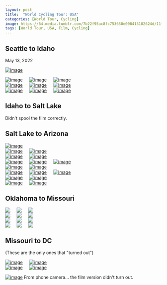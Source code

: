 ```yaml
---
layout: post
title:  "World Cycling Tour: USA"
categories: [World Tour, Cycling]
image: https://64.media.tumblr.com/7b22f95ac8fc753650e008413102624d/11f540256d474e07-b4/s540x810/d72d08bb480131dbe88d1d0ae60bae1094f43dbb.jpg
tags: [World Tour, USA, Film, Cycling]
---
```


<p><h2>Seattle to Idaho</h2>
May 13, 2022</p>

<a href="https://64.media.tumblr.com/79027e06c409e6876ae3a2c89435c76b/11f540256d474e07-98/s2048x3072/c68cbc8556f2df146a92ec3fc82c7c392e0aa86c.jpg"><img alt="image" class="image post_media_photo" src="https://64.media.tumblr.com/79027e06c409e6876ae3a2c89435c76b/11f540256d474e07-98/s2048x3072/c68cbc8556f2df146a92ec3fc82c7c392e0aa86c.jpg" /></a>

<div class="columns">
  <div class="img1">
  <a href="https://64.media.tumblr.com/5b5dd94a1c3e7e88af255e3cd8029208/11f540256d474e07-03/s2048x3072/d02124b8df24bd2cd9cfe323c7ac8ffebeee416b.jpg"><img alt="image" class="image post_media_photo" src="https://64.media.tumblr.com/5b5dd94a1c3e7e88af255e3cd8029208/11f540256d474e07-03/s2048x3072/d02124b8df24bd2cd9cfe323c7ac8ffebeee416b.jpg" /></a>
  </div>
  <div class="img2">
<a href="https://64.media.tumblr.com/4199f30e029d02cdbc29e2c00524f03e/11f540256d474e07-ca/s2048x3072/ed972589c0ac6e2df0bd8f168168e78b774cf28f.jpg"><img alt="image" class="image post_media_photo" src="https://64.media.tumblr.com/4199f30e029d02cdbc29e2c00524f03e/11f540256d474e07-ca/s2048x3072/ed972589c0ac6e2df0bd8f168168e78b774cf28f.jpg" /></a>
 </div>
  <div class="img3">
<a href="https://64.media.tumblr.com/ed1113bd9572b81fe20c40b0595457d4/11f540256d474e07-57/s2048x3072/4ebdafb39865ef855be42e4076f3d251cc9d19dd.jpg"><img alt="image" class="image post_media_photo" src="https://64.media.tumblr.com/ed1113bd9572b81fe20c40b0595457d4/11f540256d474e07-57/s2048x3072/4ebdafb39865ef855be42e4076f3d251cc9d19dd.jpg" /></a>
   </div>
  </div>
    
<div class="columns">
  <div class="img1">
  <a href="https://64.media.tumblr.com/04efa415a7cfa99dcb0b6a715f7bb304/11f540256d474e07-c8/s2048x3072/500c0c27014c8989b49b03c83bd1dc3302a727f2.jpg"><img alt="image" class="image post_media_photo" src="https://64.media.tumblr.com/04efa415a7cfa99dcb0b6a715f7bb304/11f540256d474e07-c8/s2048x3072/500c0c27014c8989b49b03c83bd1dc3302a727f2.jpg" /></a>
  </div>

  <div class="img2">
<a href="https://64.media.tumblr.com/1c10b89a7a7383d5efd940a8badfc627/11f540256d474e07-32/s2048x3072/d1edbed829ae6f714f5b87f89764dd7a4d2f3342.jpg"><img alt="image" class="image post_media_photo" src="https://64.media.tumblr.com/1c10b89a7a7383d5efd940a8badfc627/11f540256d474e07-32/s2048x3072/d1edbed829ae6f714f5b87f89764dd7a4d2f3342.jpg" /></a>
 </div>
  <div class="img3">
<a href="https://64.media.tumblr.com/c1da579d17e6329d661f78de0555fac3/11f540256d474e07-35/s2048x3072/45ff8e42f5b106824451f6667b7579e584b3d872.jpg"><img alt="image" class="image post_media_photo" src="https://64.media.tumblr.com/c1da579d17e6329d661f78de0555fac3/11f540256d474e07-35/s2048x3072/45ff8e42f5b106824451f6667b7579e584b3d872.jpg" /></a>
   </div>
  </div>
    
<div class="columns">
  <div class="img1">
  <a href="https://64.media.tumblr.com/c1da579d17e6329d661f78de0555fac3/11f540256d474e07-35/s2048x3072/45ff8e42f5b106824451f6667b7579e584b3d872.jpg"><img alt="image" class="image post_media_photo" src="https://64.media.tumblr.com/c1da579d17e6329d661f78de0555fac3/11f540256d474e07-35/s2048x3072/45ff8e42f5b106824451f6667b7579e584b3d872.jpg" /></a>
  </div>
  <div class="img2">
<a href="https://64.media.tumblr.com/1a5797d5da0bd39cc628164c95e88f63/11f540256d474e07-b3/s2048x3072/cd376e65e46e59d64d7049b38f0d1114b93849cf.jpg"><img alt="image" class="image post_media_photo" src="https://64.media.tumblr.com/1a5797d5da0bd39cc628164c95e88f63/11f540256d474e07-b3/s2048x3072/cd376e65e46e59d64d7049b38f0d1114b93849cf.jpg" /></a>
 </div>
  <div class="img3">
<a href="https://64.media.tumblr.com/7b22f95ac8fc753650e008413102624d/11f540256d474e07-b4/s2048x3072/4a737ca37b50314fcfbab443787880343cd689bd.jpg"><img alt="image" class="image post_media_photo" src="https://64.media.tumblr.com/7b22f95ac8fc753650e008413102624d/11f540256d474e07-b4/s2048x3072/4a737ca37b50314fcfbab443787880343cd689bd.jpg" /></a>
   </div>
  </div>
  
  <h2>Idaho to Salt Lake</h2>
Didn't spool the film correctly.
<h2>Salt Lake to Arizona</h2>
<a href="https://64.media.tumblr.com/c791d79f60f0aa2fe3e3c087c2389943/7b8241f50ccef935-18/s2048x3072/004fb206dbd22c52e359ada6139df1fb9ce4a7dd.jpg"><img alt="image" class="image post_media_photo" src="https://64.media.tumblr.com/c791d79f60f0aa2fe3e3c087c2389943/7b8241f50ccef935-18/s2048x3072/004fb206dbd22c52e359ada6139df1fb9ce4a7dd.jpg" /></a>
  
<div class="columns">
  <div class="img1">
  <a href="https://64.media.tumblr.com/2acb57c485855c85d01f002ed4aca068/7b8241f50ccef935-2b/s2048x3072/d4f626bf3e9884ced586287327edcd76c3fe1127.jpg"><img alt="image" class="image post_media_photo" src="https://64.media.tumblr.com/2acb57c485855c85d01f002ed4aca068/7b8241f50ccef935-2b/s2048x3072/d4f626bf3e9884ced586287327edcd76c3fe1127.jpg" /></a>
  </div>
  <div class="img2">
<a href="https://64.media.tumblr.com/c6826aa3c0295927cd5bd83c42ea6bba/7b8241f50ccef935-90/s2048x3072/276f263c2c778306ad963b02f31e7836e3cf3232.jpg"><img alt="image" class="image post_media_photo" src="https://64.media.tumblr.com/c6826aa3c0295927cd5bd83c42ea6bba/7b8241f50ccef935-90/s2048x3072/276f263c2c778306ad963b02f31e7836e3cf3232.jpg" /></a>
  </div>
  </div>
<div class="columns">
  <div class="img1">
  <a href="https://64.media.tumblr.com/e209300c6ccf5a46dd33045917a375d4/7b8241f50ccef935-90/s2048x3072/693b30871ac796c06a8bd90fe5df5adc947309b6.jpg"><img alt="image" class="image post_media_photo" src="https://64.media.tumblr.com/e209300c6ccf5a46dd33045917a375d4/7b8241f50ccef935-90/s2048x3072/693b30871ac796c06a8bd90fe5df5adc947309b6.jpg" /></a>
  </div>
  <div class="img2">
<a href="https://64.media.tumblr.com/07d852cb90a342cd8799f7f056a51f5b/7b8241f50ccef935-1c/s2048x3072/5557bb93f4e1c064d7197ff6418559954fe5b914.jpg"><img alt="image" class="image post_media_photo" src="https://64.media.tumblr.com/07d852cb90a342cd8799f7f056a51f5b/7b8241f50ccef935-1c/s2048x3072/5557bb93f4e1c064d7197ff6418559954fe5b914.jpg" /></a>
  </div>
  </div>
  
<div class="columns">
  <div class="img1">
 <a href="https://64.media.tumblr.com/04faba7a6186aa8a89ea1bd5d7a797f5/7b8241f50ccef935-d1/s2048x3072/c60d19f73f4c40775f759042ac3d26ca635d001a.jpg"><img alt="image" class="image post_media_photo" src="https://64.media.tumblr.com/04faba7a6186aa8a89ea1bd5d7a797f5/7b8241f50ccef935-d1/s2048x3072/c60d19f73f4c40775f759042ac3d26ca635d001a.jpg" /></a> 
  </div>
  <div class="img2">
<a href="https://64.media.tumblr.com/5bc178c15c4419dcad10aad097ac7121/7b8241f50ccef935-f3/s2048x3072/c240aec01fe336cb2372af38c7b54775737b5eae.jpg"><img alt="image" class="image post_media_photo" src="https://64.media.tumblr.com/5bc178c15c4419dcad10aad097ac7121/7b8241f50ccef935-f3/s2048x3072/c240aec01fe336cb2372af38c7b54775737b5eae.jpg" /></a>
 </div>
 <div class="img3">
 <a href="https://64.media.tumblr.com/6cd32eaeeb63a190637c9071431a4362/7b8241f50ccef935-ad/s2048x3072/ccf2c81ccef46b32916539ed044225c80d81999b.jpg"><img alt="image" class="image post_media_photo" src="https://64.media.tumblr.com/6cd32eaeeb63a190637c9071431a4362/7b8241f50ccef935-ad/s2048x3072/ccf2c81ccef46b32916539ed044225c80d81999b.jpg" /></a>
  </div>  
  </div>

<div class="columns">
  <div class="img1">
  <a href="https://64.media.tumblr.com/661c753d8737bc5874a9ca7860b3ea7f/7b8241f50ccef935-10/s2048x3072/80a00c186cbb6df2827ffa65ed7103cd4fec2162.jpg"><img alt="image" class="image post_media_photo" src="https://64.media.tumblr.com/661c753d8737bc5874a9ca7860b3ea7f/7b8241f50ccef935-10/s2048x3072/80a00c186cbb6df2827ffa65ed7103cd4fec2162.jpg" /></a>
  </div>
  <div class="img2">
<a href="https://64.media.tumblr.com/ef2011095aadeefb4080a1f431de3273/7b8241f50ccef935-2b/s2048x3072/2551e3e25aa41b093fab0beb5ee1c387098b16df.jpg"><img alt="image" class="image post_media_photo" src="https://64.media.tumblr.com/ef2011095aadeefb4080a1f431de3273/7b8241f50ccef935-2b/s2048x3072/2551e3e25aa41b093fab0beb5ee1c387098b16df.jpg" /></a>
  </div>
  </div>
<div class="columns">
  <div class="img1">
  <a href="https://64.media.tumblr.com/1b53205b807b0a1f7af7096bbf381dfb/7b8241f50ccef935-c4/s2048x3072/5dd6f4a4eb3252a156c8dc51fa6729a0c531af29.jpg"><img alt="image" class="image post_media_photo" src="https://64.media.tumblr.com/1b53205b807b0a1f7af7096bbf381dfb/7b8241f50ccef935-c4/s2048x3072/5dd6f4a4eb3252a156c8dc51fa6729a0c531af29.jpg" /></a>
  </div>
  <div class="img2">
<a href="https://64.media.tumblr.com/5fa57ef24f2141d8cf2b6ee561e6b893/7b8241f50ccef935-26/s2048x3072/c47a98f03166827e0f18229f42a61cf77ca2dbfa.jpg"><img alt="image" class="image post_media_photo" src="https://64.media.tumblr.com/5fa57ef24f2141d8cf2b6ee561e6b893/7b8241f50ccef935-26/s2048x3072/c47a98f03166827e0f18229f42a61cf77ca2dbfa.jpg" /></a>
 </div>
  <div class="img3">
<a href="https://64.media.tumblr.com/089e72dc292526085dcc4101768d80c0/7b8241f50ccef935-49/s2048x3072/bce9482edf09939b4720ab25976ac0b1ad916596.jpg"><img alt="image" class="image post_media_photo" src="https://64.media.tumblr.com/089e72dc292526085dcc4101768d80c0/7b8241f50ccef935-49/s2048x3072/bce9482edf09939b4720ab25976ac0b1ad916596.jpg" /></a>
   </div>
  </div>
  
  
<div class="columns">
  <div class="img1">
  <a href="https://64.media.tumblr.com/4b49334aac964044a354181756475cca/7b8241f50ccef935-54/s2048x3072/7e931f98ea0d6e300802e10420d4cf1acbdefe80.jpg"><img alt="image" class="image post_media_photo" src="https://64.media.tumblr.com/4b49334aac964044a354181756475cca/7b8241f50ccef935-54/s2048x3072/7e931f98ea0d6e300802e10420d4cf1acbdefe80.jpg" /></a>
  </div>
  <div class="img2">
<a href="https://64.media.tumblr.com/5bdc78291745147e4de8505145133bf1/7b8241f50ccef935-d4/s2048x3072/3e9cb4a2118791d77c7d5063c6da99d1bff81366.jpg"><img alt="image" class="image post_media_photo" src="https://64.media.tumblr.com/5bdc78291745147e4de8505145133bf1/7b8241f50ccef935-d4/s2048x3072/3e9cb4a2118791d77c7d5063c6da99d1bff81366.jpg" /></a>
 </div>
 </div>

 <div class="columns">
  <div class="img1">
<a href="https://64.media.tumblr.com/0ba55746ad2f77f131e844dcbb05bf28/7b8241f50ccef935-b0/s2048x3072/4ba3f2a33019a92ee31ea39dae638a2713730a57.jpg"><img alt="image" class="image post_media_photo" src="https://64.media.tumblr.com/0ba55746ad2f77f131e844dcbb05bf28/7b8241f50ccef935-b0/s2048x3072/4ba3f2a33019a92ee31ea39dae638a2713730a57.jpg" /></a>
 </div>
  <div class="img2">
 <a href="https://64.media.tumblr.com/fa5c3c51b5ed4171f429ad860c52c631/7b8241f50ccef935-ab/s2048x3072/c1484c548f63258b2056d2714d3ca9b910ff5f2e.jpg"><img alt="image" class="image post_media_photo" src="https://64.media.tumblr.com/fa5c3c51b5ed4171f429ad860c52c631/7b8241f50ccef935-ab/s2048x3072/c1484c548f63258b2056d2714d3ca9b910ff5f2e.jpg" /></a>
  </div> 
  </div>
 

 <p><h2>Oklahoma to Missouri</h2></p>
 <div class="columns">
  <div class="img1"><a href="https://64.media.tumblr.com/6709d83bf8a252844b11a3d423325a44/6aa83f5e4efedd14-08/s540x810/9f561a513ce39090d56d30a01940f0aecc344d39.jpg"><img src="https://64.media.tumblr.com/6709d83bf8a252844b11a3d423325a44/6aa83f5e4efedd14-08/s540x810/9f561a513ce39090d56d30a01940f0aecc344d39.jpg"></a>
</div>
<div class="img2"><a href="https://64.media.tumblr.com/a81d09c8b45cc1cc0627148d2be98f7b/6aa83f5e4efedd14-71/s540x810/1da8d50e9eaf69273ddea5f7883cb9dac590b7ee.jpg"><img src="https://64.media.tumblr.com/a81d09c8b45cc1cc0627148d2be98f7b/6aa83f5e4efedd14-71/s540x810/1da8d50e9eaf69273ddea5f7883cb9dac590b7ee.jpg"></a>
</div>
<div class="img3"><a href="https://64.media.tumblr.com/e6d134a02e91f9975bb90bdb41631d98/6aa83f5e4efedd14-fd/s540x810/80bf57161b0dd9a7692df23d6101dad9c744bf0b.jpg"><img src="https://64.media.tumblr.com/e6d134a02e91f9975bb90bdb41631d98/6aa83f5e4efedd14-fd/s540x810/80bf57161b0dd9a7692df23d6101dad9c744bf0b.jpg"></a>
</div>
</div>
 <div class="columns">
  <div class="img1"><a href="https://64.media.tumblr.com/a274fcbcb756b831686c8db2b80cc086/6aa83f5e4efedd14-52/s540x810/b06ca768fe7c5dde82c3457df438cfb3169880e6.jpg"><img src="https://64.media.tumblr.com/a274fcbcb756b831686c8db2b80cc086/6aa83f5e4efedd14-52/s540x810/b06ca768fe7c5dde82c3457df438cfb3169880e6.jpg"></a>
</div>
<div class="img2"><a href="https://64.media.tumblr.com/a85ec0c2c90dbbb25820aa352d1e2e3f/6aa83f5e4efedd14-09/s540x810/a0f9e110e0fca9b1acf47331325b2695d137f834.jpg"><img src="https://64.media.tumblr.com/a85ec0c2c90dbbb25820aa352d1e2e3f/6aa83f5e4efedd14-09/s540x810/a0f9e110e0fca9b1acf47331325b2695d137f834.jpg"></a>
</div>
<div class="img3"><a href="https://64.media.tumblr.com/8de3a345f52ff30402b9e28c8cf19b99/6aa83f5e4efedd14-6b/s540x810/3da90ffa45ef791cb7a175f7bffac0e432fe2790.jpg"><img src="https://64.media.tumblr.com/8de3a345f52ff30402b9e28c8cf19b99/6aa83f5e4efedd14-6b/s540x810/3da90ffa45ef791cb7a175f7bffac0e432fe2790.jpg"></a>
</div>
</div>
 <div class="columns">
  <div class="img1"><a href="https://64.media.tumblr.com/4aee0029293ddb421902f3c4ce4afb71/6aa83f5e4efedd14-f4/s540x810/d2d18227bfa893932dcfd56e87e8e9746a712316.jpg"><img src="https://64.media.tumblr.com/4aee0029293ddb421902f3c4ce4afb71/6aa83f5e4efedd14-f4/s540x810/d2d18227bfa893932dcfd56e87e8e9746a712316.jpg"></a>
</div>
<div class="img2"><a href="https://64.media.tumblr.com/16f6e312fa110d5184e53e4d21f9b1a0/6aa83f5e4efedd14-8a/s540x810/5d7ea6f94c69bd137d6db87c28f69df7b9f3ae37.jpg"><img src="https://64.media.tumblr.com/16f6e312fa110d5184e53e4d21f9b1a0/6aa83f5e4efedd14-8a/s540x810/5d7ea6f94c69bd137d6db87c28f69df7b9f3ae37.jpg"></a>
</div>
<div class="img3"><a href="https://64.media.tumblr.com/8a466a2a212a18a88fb2e864d7db0e64/6aa83f5e4efedd14-2d/s540x810/0357187aefd1ee8f47308dabb18aea3ef77d3eec.jpg"><img src="https://64.media.tumblr.com/8a466a2a212a18a88fb2e864d7db0e64/6aa83f5e4efedd14-2d/s540x810/0357187aefd1ee8f47308dabb18aea3ef77d3eec.jpg"></a>
</div>
</div>
 <div class="columns">
  <div class="img1"><a href="https://64.media.tumblr.com/86c73870999a095226cb80ec808e8307/6aa83f5e4efedd14-2d/s540x810/884f072de642b07bd23616784a560e68cb65724a.jpg"><img src="https://64.media.tumblr.com/86c73870999a095226cb80ec808e8307/6aa83f5e4efedd14-2d/s540x810/884f072de642b07bd23616784a560e68cb65724a.jpg"></a>
</div>
<div class="img2"><a href="https://64.media.tumblr.com/d83d9e985e63f5bae057e079233ea50d/6aa83f5e4efedd14-a8/s540x810/40f706bc77e5ac5a1c1e04f249b974b0a10eae1f.jpg"><img src="https://64.media.tumblr.com/d83d9e985e63f5bae057e079233ea50d/6aa83f5e4efedd14-a8/s540x810/40f706bc77e5ac5a1c1e04f249b974b0a10eae1f.jpg"></a>
</div>
<div class="img3"><a href="https://64.media.tumblr.com/838795c1311d42cfd49c757ee2b95a2c/6aa83f5e4efedd14-ea/s540x810/efa95a05383a2be18a234da232d3777c0a7859d4.jpg"><img src="https://64.media.tumblr.com/838795c1311d42cfd49c757ee2b95a2c/6aa83f5e4efedd14-ea/s540x810/efa95a05383a2be18a234da232d3777c0a7859d4.jpg"></a>
</div>
</div>
 <p><h2>Missouri to DC</h2>
(These are the only ones that "turned out")</p>

<div class="columns">
  <div class="img1">
 <a href="https://64.media.tumblr.com/7eb8e2fcb0404858a39e23d429286654/7c24fe46274cce0c-e4/s2048x3072/daf0b426391172d95a9a94bde0d6a4fc4732dd97.jpg"><img alt="image" class="image post_media_photo" src="https://64.media.tumblr.com/7eb8e2fcb0404858a39e23d429286654/7c24fe46274cce0c-e4/s2048x3072/daf0b426391172d95a9a94bde0d6a4fc4732dd97.jpg" /></a>
  </div>
  <div class="img2">
<a href="https://64.media.tumblr.com/b50bd4d9b9113afa0c7c074358dfd7da/7c24fe46274cce0c-cb/s2048x3072/30af3d8a864acfdd8502543a503e15c92e813ac2.jpg"><img alt="image" class="image post_media_photo" src="https://64.media.tumblr.com/b50bd4d9b9113afa0c7c074358dfd7da/7c24fe46274cce0c-cb/s2048x3072/30af3d8a864acfdd8502543a503e15c92e813ac2.jpg" /></a>
  </div>
  </div>
    
<div class="columns">
  <div class="img1">
  <a href="https://64.media.tumblr.com/78fd3210c223aef7d542a57dd3bafd02/7c24fe46274cce0c-5b/s2048x3072/8874471df83a35aa70707f67c66860ffe3ab3455.jpg"><img alt="image" class="image post_media_photo" src="https://64.media.tumblr.com/78fd3210c223aef7d542a57dd3bafd02/7c24fe46274cce0c-5b/s2048x3072/8874471df83a35aa70707f67c66860ffe3ab3455.jpg" /></a>
  </div>
  <div class="img2">
<a href="https://64.media.tumblr.com/a7188639196f2d19be8c78dad97352bd/7c24fe46274cce0c-96/s2048x3072/e48c7b9058f84166dd98f9d415d5bdd7ea48ed3d.jpg"><img alt="image" class="image post_media_photo" src="https://64.media.tumblr.com/a7188639196f2d19be8c78dad97352bd/7c24fe46274cce0c-96/s2048x3072/e48c7b9058f84166dd98f9d415d5bdd7ea48ed3d.jpg" /></a>
  </div>
  </div>
  
<a href="https://64.media.tumblr.com/d8505902ac54cb25b6cfaff625cd5450/7c24fe46274cce0c-86/s2048x3072/b4af667dc677329c5968ee065929c95f480908b3.jpg"><img alt="image" class="image post_media_photo" src="https://64.media.tumblr.com/d8505902ac54cb25b6cfaff625cd5450/7c24fe46274cce0c-86/s2048x3072/b4af667dc677329c5968ee065929c95f480908b3.jpg" /></a>
From phone camera... the film version didn't turn out.
